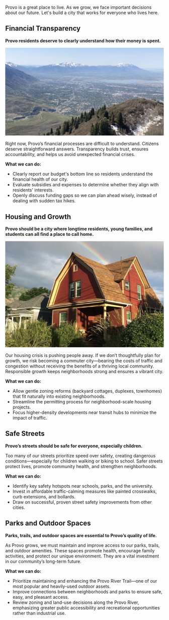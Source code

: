 Provo is a great place to live. As we grow, we face important decisions about our future. Let's build a city that works for everyone who lives here.

## Financial Transparency

**Provo residents deserve to clearly understand how their money is spent.**

![image](../assets/mtn.jpg)

Right now, Provo’s financial processes are difficult to understand. Citizens deserve straightforward answers. Transparency builds trust, ensures accountability, and helps us avoid unexpected financial crises.

**What we can do:**

* Clearly report our budget's bottom line so residents understand the financial health of our city.
* Evaluate subsidies and expenses to determine whether they align with residents' interests.
* Openly discuss funding gaps so we can plan ahead wisely, instead of dealing with sudden tax hikes.

## Housing and Growth

**Provo should be a city where longtime residents, young families, and students can all find a place to call home.**

![image](../assets/house.jpg)

Our housing crisis is pushing people away. If we don’t thoughtfully plan for growth, we risk becoming a commuter city—bearing the costs of traffic and congestion without receiving the benefits of a thriving local community. Responsible growth keeps neighborhoods strong and ensures a vibrant city.

**What we can do:**

* Allow gentle zoning reforms (backyard cottages, duplexes, townhomes) that fit naturally into existing neighborhoods.
* Streamline the permitting process for neighborhood-scale housing projects.
* Focus higher-density developments near transit hubs to minimize the impact of traffic.

## Safe Streets

**Provo’s streets should be safe for everyone, especially children.**

Too many of our streets prioritize speed over safety, creating dangerous conditions—especially for children walking or biking to school. Safer streets protect lives, promote community health, and strengthen neighborhoods.

**What we can do:**

* Identify key safety hotspots near schools, parks, and the university.
* Invest in affordable traffic-calming measures like painted crosswalks, curb extensions, and bollards.
* Draw on successful, proven street safety improvements from other cities.

## Parks and Outdoor Spaces

**Parks, trails, and outdoor spaces are essential to Provo’s quality of life.**

As Provo grows, we must maintain and improve access to our parks, trails, and outdoor amenities. These spaces promote health, encourage family activities, and protect our unique environment. They are a vital investment in our community’s long-term future.

**What we can do:**

* Prioritize maintaining and enhancing the Provo River Trail—one of our most popular and heavily-used outdoor assets.
* Improve connections between neighborhoods and parks to ensure safe, easy, and pleasant access.
* Review zoning and land-use decisions along the Provo River, emphasizing greater public accessibility and recreational opportunities rather than industrial use.